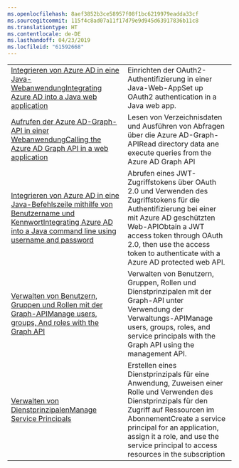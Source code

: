 ```yaml
---
ms.openlocfilehash: 8aef3852b3ce58957f08f1bc6219979eadda33cf
ms.sourcegitcommit: 115f4c8ad07a11f17d79e9d945d63917836b11c8
ms.translationtype: HT
ms.contentlocale: de-DE
ms.lasthandoff: 04/23/2019
ms.locfileid: "61592668"
---
```

|  |  |
|---------|---------|
| <span data-ttu-id="c5f9f-101">[Integrieren von Azure AD in eine Java-Webanwendung][1]</span><span class="sxs-lookup"><span data-stu-id="c5f9f-101">[Integrating Azure AD into a Java web application][1]</span></span> | <span data-ttu-id="c5f9f-102">Einrichten der OAuth2-Authentifizierung in einer Java-Web-App</span><span class="sxs-lookup"><span data-stu-id="c5f9f-102">Set up OAuth2 authentication in a Java web app.</span></span>
| <span data-ttu-id="c5f9f-103">[Aufrufen der Azure AD-Graph-API in einer Webanwendung][2]</span><span class="sxs-lookup"><span data-stu-id="c5f9f-103">[Calling the Azure AD Graph API in a web application][2]</span></span> | <span data-ttu-id="c5f9f-104">Lesen von Verzeichnisdaten und Ausführen von Abfragen über die Azure AD-Graph-API</span><span class="sxs-lookup"><span data-stu-id="c5f9f-104">Read directory data ane execute queries from the Azure AD Graph API</span></span> |
| <span data-ttu-id="c5f9f-105">[Integrieren von Azure AD in eine Java-Befehlszeile mithilfe von Benutzername und Kennwort][3]</span><span class="sxs-lookup"><span data-stu-id="c5f9f-105">[Integrating Azure AD into a Java command line using username and password][3]</span></span> | <span data-ttu-id="c5f9f-106">Abrufen eines JWT-Zugriffstokens über OAuth 2.0 und Verwenden des Zugriffstokens für die Authentifizierung bei einer mit Azure AD geschützten Web-API</span><span class="sxs-lookup"><span data-stu-id="c5f9f-106">Obtain a JWT access token through OAuth 2.0, then use the access token to authenticate with a Azure AD protected web API.</span></span> |
| <span data-ttu-id="c5f9f-107">[Verwalten von Benutzern, Gruppen und Rollen mit der Graph-API][4]</span><span class="sxs-lookup"><span data-stu-id="c5f9f-107">[Manage users, groups, And roles with the Graph API][4]</span></span> | <span data-ttu-id="c5f9f-108">Verwalten von Benutzern, Gruppen, Rollen und Dienstprinzipalen mit der Graph-API unter Verwendung der Verwaltungs-API</span><span class="sxs-lookup"><span data-stu-id="c5f9f-108">Manage users, groups, roles, and service principals with the Graph API using the management API.</span></span> 
| <span data-ttu-id="c5f9f-109">[Verwalten von Dienstprinzipalen][5]</span><span class="sxs-lookup"><span data-stu-id="c5f9f-109">[Manage Service Principals][5]</span></span> | <span data-ttu-id="c5f9f-110">Erstellen eines Dienstprinzipals für eine Anwendung, Zuweisen einer Rolle und Verwenden des Dienstprinzipals für den Zugriff auf Ressourcen im Abonnement</span><span class="sxs-lookup"><span data-stu-id="c5f9f-110">Create a service principal for an application, assign it a role, and use the service principal to access resources in the subscription</span></span> | 

[1]: https://azure.microsoft.com/resources/samples/active-directory-java-webapp-openidconnect/
[2]: https://azure.microsoft.com/resources/samples/active-directory-java-graphapi-web/
[3]: https://azure.microsoft.com/resources/samples/active-directory-java-native-headless/
[4]: https://azure.microsoft.com/resources/samples/aad-java-browse-graph-and-manage-roles/
[5]: https://azure.microsoft.com/resources/samples/aad-java-manage-service-principals/